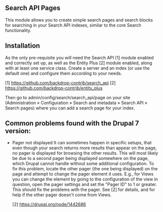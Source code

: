 Search API Pages
----------------

This module allows you to create simple search pages and search blocks for
searching in your Search API indexes, similar to the core Search functionality.

Installation
------------

As the only pre-requisite you will need the Search API [1] module enabled and
correctly set up, as well as the Entity Plus [2] module enabled, along with at
least one service class. Create a server and an index (or use the default one)
and configure them according to your needs.

[1] https://github.com/backdrop-contrib/search_api
[2] https://github.com/backdrop-contrib/entity_plus

Then go to admin/config/search/search_api/page on your site (Administration »
Configuration » Search and metadata » Search API » Search pages) where you can
add a search page for your index.

Common problems found with the Drupal 7 version:
---------------

- Pager not displayed
  It can sometimes happen in specific setups, that even though your search
  returns more results than appear on the page, no pager is displayed for
  browsing the other results. This will most likely be due to a second pager
  being displayed somewhere on the page, which Drupal cannot handle without some
  additional configuration. To fix this problem, locate the other pager (the one
  being displayed) on the page and attempt to change the pager element it uses.
  E.g., for Views you can change the element by going to the configuration of
  the view in question, open the pager settings and set the "Pager ID" to 1 or
  greater. This should fix the problems with the pager.
  See [2] for details, and for help if the other pager doesn't come from Views.

  [2] https://drupal.org/node/1442686
